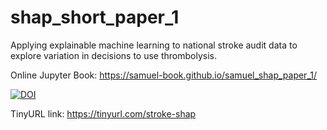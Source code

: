 # shap_short_paper_1

Applying explainable machine learning to national stroke audit data to explore variation in decisions to use thrombolysis.

Online Jupyter Book: https://samuel-book.github.io/samuel_shap_paper_1/

[![DOI](https://zenodo.org/badge/502242171.svg)](https://zenodo.org/badge/latestdoi/502242171)

TinyURL link: https://tinyurl.com/stroke-shap



